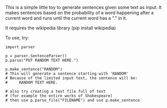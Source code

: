 This is a simple little toy to generate sentences given some text as input. It makes sentences based on the probability of a word happening after a current word and runs until the current word has a "." in it.

It requires the wikipedia library (pip install wikipedia)

To use, try:

```
import parser

p = parser.SentenceParser()
p.parse("PUT RANDOM TEXT HERE.")

p.make_sentence("RANDOM")
# This will generate a sentence starting with 'RANDOM'
# Because of the limited input text, the sentence will be:
#     RANDOM TEXT HERE.

# also try creating a text file full of text
# (for example the entire works of Shakespeare)
# then use p.parse_file("FILENAME") and use p.make_sentence


```
